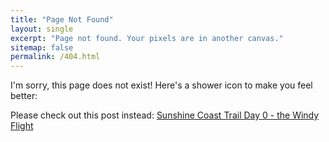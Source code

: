 ```yaml
---
title: "Page Not Found"
layout: single
excerpt: "Page not found. Your pixels are in another canvas."
sitemap: false
permalink: /404.html
---
```

I'm sorry, this page does not exist! Here's a shower icon to make you feel better: <i class="fa fa-shower" aria-hidden="true"></i>

Please check out this post instead: <a href="https://bestcoasttrail.github.io/Sunshine-Coast-Trail-Day-0-The-Windy-Flight/">Sunshine Coast Trail Day 0 - the Windy Flight</a>